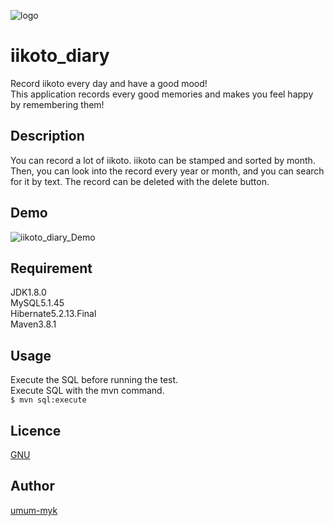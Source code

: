![logo](https://user-images.githubusercontent.com/77877936/113877908-19775f00-97f4-11eb-8f87-5610a630b2ad.png)

iikoto_diary
====
Record iikoto every day and have a good mood!  
This application records every good memories and makes you feel happy by remembering them!
## Description
You can record a lot of iikoto. iikoto can be stamped and sorted by month.  
Then, you can look into the record every year or month, and you can search for it by text.
The record can be deleted with the delete button.
## Demo
![iikoto_diary_Demo](https://user-images.githubusercontent.com/77877936/113878697-cf42ad80-97f4-11eb-9965-2875c9c55dc7.gif)
## Requirement
JDK1.8.0  
MySQL5.1.45  
Hibernate5.2.13.Final  
Maven3.8.1
## Usage
Execute the SQL before running the test.  
Execute SQL with the mvn command.  
`$ mvn sql:execute`
## Licence
[GNU](https://github.com/umum-myk/iikoto_diary/blob/main/LICENSE.md)
## Author
[umum-myk](https://github.com/umum-myk)
